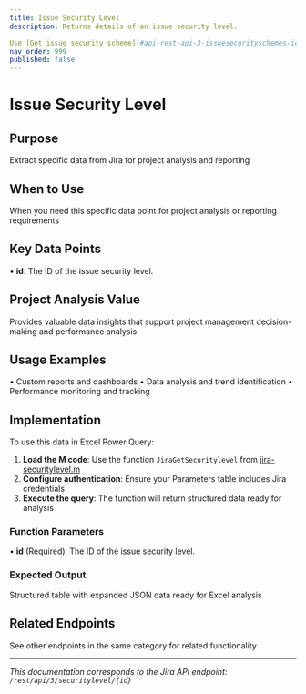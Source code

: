 ```yaml
---
title: Issue Security Level
description: Returns details of an issue security level.

Use [Get issue security scheme](#api-rest-api-3-issuesecurityschemes-id-get) to obtain the IDs of issue s...
nav_order: 999
published: false
---
```


# Issue Security Level

## Purpose
Extract specific data from Jira for project analysis and reporting

## When to Use
When you need this specific data point for project analysis or reporting requirements

## Key Data Points
• **id**: The ID of the issue security level.

## Project Analysis Value
Provides valuable data insights that support project management decision-making and performance analysis

## Usage Examples
• Custom reports and dashboards
• Data analysis and trend identification
• Performance monitoring and tracking

## Implementation
To use this data in Excel Power Query:

1. **Load the M code**: Use the function `JiraGetSecuritylevel` from [jira-securitylevel.m](../assets/jira-securitylevel.m)
2. **Configure authentication**: Ensure your Parameters table includes Jira credentials
3. **Execute the query**: The function will return structured data ready for analysis

### Function Parameters
• **id** (Required): The ID of the issue security level.

### Expected Output
Structured table with expanded JSON data ready for Excel analysis

## Related Endpoints
See other endpoints in the same category for related functionality

---
*This documentation corresponds to the Jira API endpoint: `/rest/api/3/securitylevel/{id}`*
